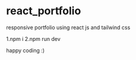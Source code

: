 # react_portfolio
responsive portfolio using react js and tailwind css

1.npm i
2.npm run dev


happy coding :)
